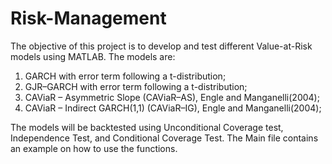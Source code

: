 # Risk-Management
The objective of this project is to develop and test different Value-at-Risk models using MATLAB.
The models are:
1. GARCH with error term following a t-distribution;
2. GJR–GARCH with error term following a t-distribution;
3. CAViaR – Asymmetric Slope (CAViaR–AS), Engle and Manganelli(2004);
4. CAViaR – Indirect GARCH(1,1) (CAViaR–IG), Engle and Manganelli(2004);

The models will be backtested using Unconditional Coverage test, Independence Test, and Conditional
Coverage Test.
The Main file contains an example on how to use the functions.
